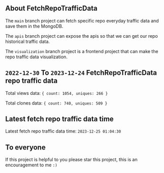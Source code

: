 ## About FetchRepoTrafficData

The `main` branch project can fetch specific repo everyday traffic data and save them in the MongoDB.

The `apis` branch project can expose the apis so that we can get our repo historical traffic data.

The `visualization` branch project is a frontend project that can make the repo traffic data visualization.

## `2022-12-30` To `2023-12-24` FetchRepoTrafficData repo traffic data

Total views data: `{ count: 1054, uniques: 266 }`

Total clones data: `{ count: 740, uniques: 509 }`

## Latest fetch repo traffic data time

Latest fetch repo traffic data time: `2023-12-25 01:04:30`

## To everyone

If this project is helpful to you please star this project, this is an encouragement to me `:)`




